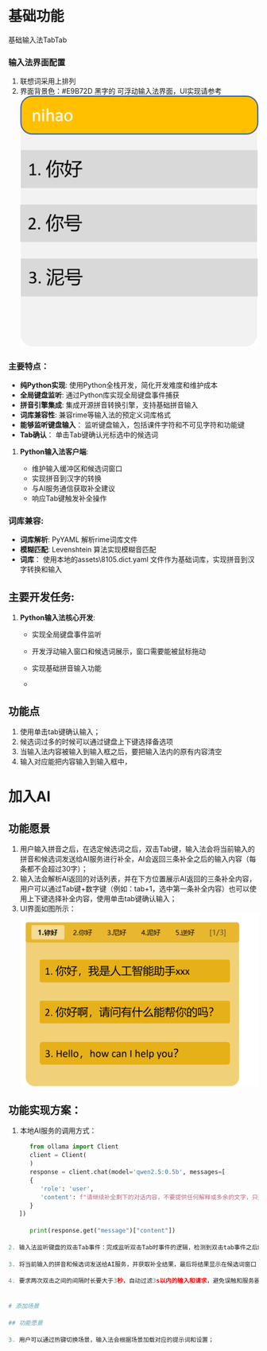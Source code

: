 # 基础功能

基础输入法TabTab

### 输入法界面配置
1. 联想词采用上排列
2. 界面背景色：#E9B72D 黑字的 可浮动输入法界面，UI实现请参考![alt text](tabUI.png)

### 主要特点：
- **纯Python实现**: 使用Python全栈开发，简化开发难度和维护成本
- **全局键盘监听**: 通过Python库实现全局键盘事件捕获
- **拼音引擎集成**: 集成开源拼音转换引擎，支持基础拼音输入
- **词库兼容性**: 兼容rime等输入法的预定义词库格式
- **能够监听键盘输入**： 监听键盘输入，包括课件字符和不可见字符和功能键
- **Tab确认**： 单击Tab键确认光标选中的候选词

1. **Python输入法客户端**:

   - 维护输入缓冲区和候选词窗口
   - 实现拼音到汉字的转换
   - 与AI服务通信获取补全建议
   - 响应Tab键触发补全操作

### 词库兼容:
- **词库解析**: PyYAML 解析rime词库文件
- **模糊匹配**: Levenshtein 算法实现模糊音匹配
- **词库**：  使用本地的assets\8105.dict.yaml 文件作为基础词库，实现拼音到汉字转换和输入


## 主要开发任务:

1. **Python输入法核心开发**:
   - 实现全局键盘事件监听
   - 开发浮动输入窗口和候选词展示，窗口需要能被鼠标拖动
   - 实现基础拼音输入功能

   -
## 功能点
1. 使用单击tab键确认输入；
2. 候选词过多的时候可以通过键盘上下键选择备选项
3. 当输入法内容被输入到输入框之后，要把输入法内的原有内容清空 
4. 输入对应能把内容输入到输入框中，


# 加入AI

## 功能愿景
1. 用户输入拼音之后，在选定候选词之后，双击Tab键，输入法会将当前输入的拼音和候选词发送给AI服务进行补全，AI会返回三条补全之后的输入内容（每条都不会超过30字）；
2. 输入法会解析AI返回的对话列表，并在下方位置展示AI返回的三条补全内容，用户可以通过Tab键+数字键（例如：tab+1，选中第一条补全内容）也可以使用上下键选择补全内容，使用单击tab键确认输入；
3. UI界面如图所示：![alt text](tabUI_v2.png)

## 功能实现方案：
1. 本地AI服务的调用方式：
```python
      from ollama import Client
      client = Client(
      )
      response = client.chat(model='qwen2.5:0.5b', messages=[
      {
         'role': 'user',
         'content': f"请继续补全剩下的对话内容，不要提供任何解释或多余的文字，只返回补全的内容，要求返回3条补全之后的对话，结果以list的形式返回，格式为：[respone1, response2, response3]. 注意：1. 只要3条内容，不能多也不能少；2. 3条内容要各不相同，尽可能差异化；3. 每条回复必须少于30个字；4用户很有可能会输入错别字，和模糊拼音，根据你常识纠正补全的内容，用户的输入是：{text}",
      }
   ])

      print(response.get("message")["content"])

2. 输入法监听键盘的双击Tab事件：完成监听双击Tab时事件的逻辑，检测到双击tab事件之后触发AI补全请求;

3. 将当前输入的拼音和候选词发送给AI服务，并获取补全结果，最后将结果显示在候选词窗口

4. 要求两次双击之间的间隔时长要大于3秒，自动过滤3s以内的输入和请求，避免误触和服务器压力过大。


# 添加场景

## 功能愿景

3. 用户可以通过热键切换场景，输入法会根据场景加载对应的提示词和设置；


